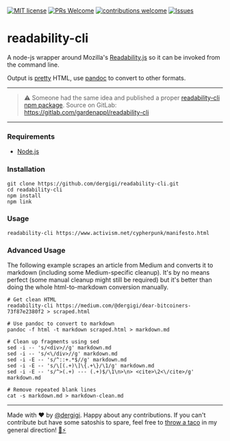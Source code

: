 
[![MIT license](http://img.shields.io/badge/license-MIT-brightgreen.svg)](http://opensource.org/licenses/MIT)
[![PRs Welcome](https://img.shields.io/badge/PRs-welcome-brightgreen.svg)](http://makeapullrequest.com)
[![contributions welcome](https://img.shields.io/badge/contributions-welcome-brightgreen.svg?style=flat)](https://github.com/dwyl/goodparts/issues)
[![Issues](http://img.shields.io/github/issues/dergigi/readability-cli.svg)](https://github.com/dergigi/readability-cli/issues)

# readability-cli

A node-js wrapper around Mozilla's [Readability.js](https://github.com/mozilla/readability) so it can be invoked from the command line.

Output is [pretty](https://www.npmjs.com/package/pretty) HTML, use [pandoc](https://pandoc.org/) to convert to other formats.

---

> :warning: Someone had the same idea and published a proper [readability-cli npm package](https://www.npmjs.com/package/readability-cli). 
> Source on GitLab: https://gitlab.com/gardenappl/readability-cli

---

### Requirements

* [Node.js](https://nodejs.org/en/)

### Installation

```
git clone https://github.com/dergigi/readability-cli.git
cd readability-cli
npm install
npm link
```

### Usage

```
readability-cli https://www.activism.net/cypherpunk/manifesto.html
```

### Advanced Usage

The following example scrapes an article from Medium and converts it to markdown
(including some Medium-specific cleanup). It's by no means perfect (some manual
cleanup might still be required) but it's better than doing the whole
html-to-markdown conversion manually.

```
# Get clean HTML
readability-cli https://medium.com/@dergigi/dear-bitcoiners-73f87e2380f2 > scraped.html

# Use pandoc to convert to markdown
pandoc -f html -t markdown scraped.html > markdown.md

# Clean up fragments using sed
sed -i -- 's/<div>//g' markdown.md
sed -i -- 's/<\/div>//g' markdown.md
sed -i -E -- 's/^::+.*$//g' markdown.md
sed -i -E -- 's/\[(.+)\]\{.+\}/\1/g' markdown.md
sed -i -E -- 's/^>(.+) --- (.+)$/\1\n>\n> <cite>\2<\/cite>/g' markdown.md

# Remove repeated blank lines
cat -s markdown.md > markdown-clean.md
```

---

Made with ❤️ by [@dergigi](https://github.com/dergigi/). Happy about any contributions. If you can't contribute but have some satoshis to spare, feel free to [throw a taco](https://dergigi.com/support) in my general direction! [🌮⚡️](https://tippin.me/@dergigi)
